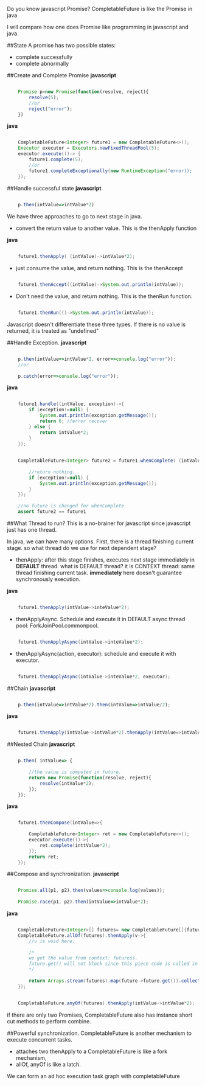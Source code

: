 Do you know javascript Promise? CompletableFuture is like the Promise in java

I will compare how one does Promise like programming in javascript and java.


##State
A promise  has two  possible states:
 
+ complete successfully 
+ complete abnormally


##Create and Complete Promise
**javascript**
```javascript

	Promise p=new Promise(function(resolve, reject){
		resolve(5);
		//or 
		reject("error");
	})
```
**java**
```java

	CompletableFuture<Integer> future1 = new CompletableFuture<>();
	Executor executor = Executors.newFixedThreadPool(5);
	executor.execute(()-> { 
		future1.complete(5);
		//or 
		future1.completeExceptionally(new RuntimeException("error));
	});
```


##Handle successful state
**javascript**
```javascript 
	
	p.then(intValue=>intValue*2)
```

We have three approaches to go to next stage in java.
+ convert the return value to another value. This is the thenApply function

**java**
```java

	future1.thenApply( (intValue)->intValue*2);
```
+ just consume the value, and return nothing. This is the thenAccept
```java

	future1.thenAccept((intValue)->System.out.println(intValue));
``` 
+ Don't need the value, and return nothing. This is the thenRun function.
```java

	future1.thenRun(()->System.out.println(intValue));
```

Javascript doesn't differentiate these three types. If there is no value is returned, it is treated as "undefined"

##Handle Exception.
**javascript**
```javascript

	p.then(intValue=>intValue*2, error=>console.log("error"));
	//or 
	
	p.catch(error=>console.log("error"));
```
**java**
```java

	future1.handle((intValue, exception)->{
		if (exception!=null) {
			System.out.println(exception.getMessage());
			return 6; //error recover
		} else {
			return intValue*2;
		}
	});
	
	
	CompletableFuture<Integer> future2 = future1.whenComplete( (intValue, exception)-> {
	
		//return nothing.
		if (exception!=null) {
			System.out.println(exception.getMessage());
		}
	});
	
	//no future is changed for whenComplete
	assert future2 == future1
```

##What Thread to run?
This is a no-brainer for javascript since javascript just has one thread.

In java, we can have many options. First, there is a thread finishing current stage. so what thread do we use for next dependent stage?
+ thenApply: after this stage finishes, executes next stage immediately in **DEFAULT** thread. what is DEFAULT thread? it is CONTEXT thread: same thread finishing current task. **immediately** here doesn't guarantee synchronously execution.

**java**
```java

	future1.thenApply(intValue->inteValue*2);
```

+ thenApplyAsync. Schedule and execute it in DEFAULT async thread pool: ForkJoinPool.commonpool.

```java

	future1.thenApplyAsync(intValue->inteValue*2);
```

+ thenApplyAsync(action, executor): schedule and execute it with executor.

```java

	future1.thenApplyAsync(intValue->inteValue*2, executor);
```

##Chain
**javascript**
```javascript

	p.then(intValue=>intValue*2).then(intValue=>intValue/2);
```
**java**
```java

	future1.thenApply(intValue->intValue*2).thenApply(intValue=>intValue/2);
```


##Nested Chain
**javascript**
```javascript

	p.then( intValue=> {
	
		//the value is computed in future.
		return new Promise(function(resolve, reject){
			resolve(intValue*2);
		});
	});
```
**java**
```java

	future1.thenCompose(intValue=>{
	
		CompletableFuture<Integer> ret = new CompletableFuture<>();
		executor.execute(()->{
			ret.complete(inttValue*2);
		});
		return ret;
	});
```

##Compose and synchronization.
**javascript**
```javascript

	Promise.all(p1, p2).then(values=>console.log(values));
	
	Promise.race(p1, p2).then(intValue=>intValue*2);
```
**java**
```java

	CompletableFuture<Integer>[] futures= new CompletableFuture[]{future1, future2, future3};
	CompletableFuture.allOf(futures).thenApply(v->{
		//v is void here. 
		
		/* 
		we get the value from context: futuress.
		future.get() will not block since this piece code is called in thenApply
		*/
		
		return Arrays.stream(futures).map(future->future.get()).collect(Collectors.toList());
	}); 
	
	
	CompletableFuture.anyOf(futures).thenApply(intValue->intValue*2);
```
if there are only two Promises, CompletableFuture also has instance short cut methods to perform combine.

##Powerful synchronization.
CompletableFuture is another mechanism to execute concurrent tasks.

+ attaches two thenApply to a CompletableFuture is like a fork mechanism,
+ allOf, anyOf is like a latch. 

We can form an ad hoc execution task graph with completableFuture




